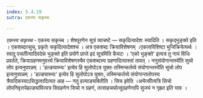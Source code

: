 ```yaml
---
index: 5.4.19
sutra: एकस्य सकृच्च

---
```

_एकस्य सकृच्च_ - एकस्य सकृच्च । शेषपूरणेन सूत्रं व्याचष्टे — सकृदित्यादेशः स्यादिति । सकृद्भुङ्क्ते इति । एकशब्दात्सुच्, प्रकृतेः सकृदित्यादेशश्च । अत्र एकशब्दः क्रियाविशेषणम् ।एकत्वविशिष्टा भुजिक्रियेत्यर्थः ।स्वादु पचती॑त्यादिवदेकं भुङ्क्ते इति प्रयोगे प्राप्ते इदं सूत्रमिति कैयटः । 'एको भुङ्क्ते' इत्यत्र तु नायं विधिः प्रवर्तते, क्रियाग्रहणमनुवर्त्त्य क्रियाविशेषणस्यैव एकशब्दस्य ग्रहणादित्यास्तां तावत् । ननुसंयोगान्तस्ये॑ति सुचो लोप इत्यनुपपन्नम् । 'हल्ङ्याब्भ्यः' इत्येव हि सुलोपोऽत्र युक्तः तस्मिन्कर्तव्ये संयोगान्तस्ये॑ति सुचो लोप इत्यनुपपन्नम् । 'हल्ङ्याब्भ्यः' इत्येव हि सुलोपोऽत्र युक्तः, तस्मिन्कर्तव्ये संयोगान्तलोपस्य त्रैपादिकस्याऽसिद्धत्वादित्यत आह — नतु हल्याङ्यबितीति । सिच इवेति ।अभैत्सी॑त्यत्रि सिचो लोपनिवृत्तयेहल्ङ्या॑वित्यत्र सिग्रहणेन सिचो न ग्रहणं, तत्साहचर्यात्सुग्रहणेनापि सुजयं न गृह्रत इति भावः ।